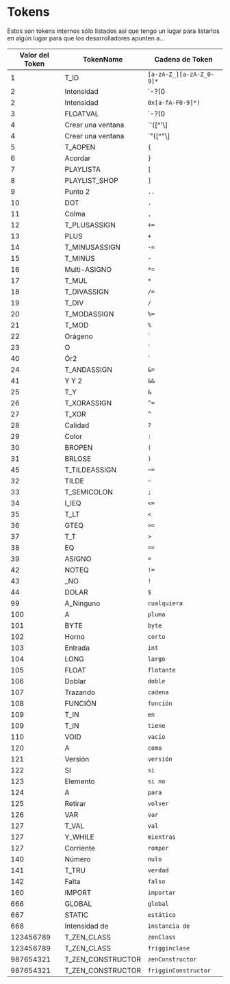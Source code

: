 # Tokens

Estos son tokens internos sólo listados así que tengo un lugar para listarlos en algún lugar para que los desarrolladores apunten a...

| Valor del Token | TokenName           | Cadena de Token                                             |
| --------------- | ------------------- | ----------------------------------------------------------- |
| 1               | T_ID                | `[a-zA-Z_][a-zA-Z_0-9]*`                                    |
| 2               | Intensidad          | `\-?(0|[1-9][0-9]*)`                                       |
| 2               | Intensidad          | `0x[a-fA-F0-9]*)`                                           |
| 3               | FLOATVAL            | `\-?(0|[1-9][0-9]*)\.[0-9]+([eE][\+\-]?[0-9]+)?[fFdD]?` |
| 4               | Crear una ventana   | `'([^'\\]|\\(['"\\/bfnrt]|u[0-9a-fA-F]{4}))*'`        |
| 4               | Crear una ventana   | `"([^"\\]|\\(['"\\/bfnrt]|u[0-9a-fA-F]{4}))*"`        |
| 5               | T_AOPEN             | `{`                                                         |
| 6               | Acordar             | `}`                                                         |
| 7               | PLAYLISTA           | `[`                                                         |
| 8               | PLAYLIST_SHOP       | `]`                                                         |
| 9               | Punto 2             | `..`                                                        |
| 10              | DOT                 | `.`                                                         |
| 11              | Colma               | `,`                                                         |
| 12              | T_PLUSASSIGN        | `+=`                                                        |
| 13              | PLUS                | `+`                                                         |
| 14              | T_MINUSASSIGN       | `-=`                                                        |
| 15              | T_MINUS             | `-`                                                         |
| 16              | Multi-ASIGNO        | `*=`                                                        |
| 17              | T_MUL               | `*`                                                         |
| 18              | T_DIVASSIGN         | `/=`                                                        |
| 19              | T_DIV               | `/`                                                         |
| 20              | T_MODASSIGN         | `%=`                                                        |
| 21              | T_MOD               | `%`                                                         |
| 22              | Orágeno             | `|=`                                                        |
| 23              | O                   | `|`                                                         |
| 40              | Ór2                 | `||`                                                        |
| 24              | T_ANDASSIGN         | `&=`                                                    |
| 41              | Y Y 2               | `&&`                                                |
| 25              | T_Y                 | `&`                                                     |
| 26              | T_XORASSIGN         | `^=`                                                        |
| 27              | T_XOR               | `^`                                                         |
| 28              | Calidad             | `?`                                                         |
| 29              | Color               | `:`                                                         |
| 30              | BROPEN              | `(`                                                         |
| 31              | BRLOSE              | `)`                                                         |
| 45              | T_TILDEASSIGN       | `~=`                                                        |
| 32              | TILDE               | `~`                                                         |
| 33              | T_SEMICOLON         | `;`                                                         |
| 34              | I_IEQ               | `<=`                                                     |
| 35              | T_LT                | `<`                                                      |
| 36              | GTEQ                | `>=`                                                     |
| 37              | T_T                 | `>`                                                      |
| 38              | EQ                  | `==`                                                        |
| 39              | ASIGNO              | `=`                                                         |
| 42              | NOTEQ               | `!=`                                                        |
| 43              | _NO                 | `!`                                                         |
| 44              | DOLAR               | `$`                                                         |
| 99              | A_Ninguno           | `cualquiera`                                                |
| 100             | A                   | `pluma`                                                     |
| 101             | BYTE                | `byte`                                                      |
| 102             | Horno               | `corto`                                                     |
| 103             | Entrada             | `int`                                                       |
| 104             | LONG                | `largo`                                                     |
| 105             | FLOAT               | `flotante`                                                  |
| 106             | Doblar              | `doble`                                                     |
| 107             | Trazando            | `cadena`                                                    |
| 108             | FUNCIÓN             | `función`                                                   |
| 109             | T_IN                | `en`                                                        |
| 109             | T_IN                | `tiene`                                                     |
| 110             | VOID                | `vacío`                                                     |
| 120             | A                   | `como`                                                      |
| 121             | Versión             | `versión`                                                   |
| 122             | SI                  | `si`                                                        |
| 123             | Elemento            | `si no`                                                     |
| 124             | A                   | `para`                                                      |
| 125             | Retirar             | `volver`                                                    |
| 126             | VAR                 | `var`                                                       |
| 127             | T_VAL               | `val`                                                       |
| 127             | Y_WHILE             | `mientras`                                                  |
| 127             | Corriente           | `romper`                                                    |
| 140             | Número              | `nulo`                                                      |
| 141             | T_TRU               | `verdad`                                                    |
| 142             | Falta               | `falso`                                                     |
| 160             | IMPORT              | `importar`                                                  |
| 666             | GLOBAL              | `global`                                                    |
| 667             | STATIC              | `estático`                                                  |
| 668             | Intensidad de       | `instancia de`                                              |
| 123456789       | T_ZEN_CLASS       | `zenClass`                                                  |
| 123456789       | T_ZEN_CLASS       | `frigginclase`                                              |
| 987654321       | T_ZEN_CONSTRUCTOR | `zenConstructor`                                            |
| 987654321       | T_ZEN_CONSTRUCTOR | `frigginConstructor`                                        |